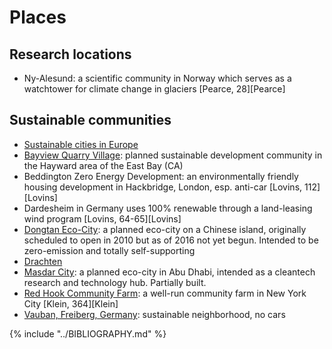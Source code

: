 # Places

## Research locations
* Ny-Alesund: a scientific community in Norway which serves as a watchtower for climate change in glaciers [Pearce, 28][Pearce]

## Sustainable communities
* [Sustainable cities in Europe](http://www.oekosiedlungen.de/_webs/int/engl/start.htm)
* [Bayview Quarry Village](http://www.bayviewvillage.us/about_us/index.html): planned sustainable development community in the Hayward area of the East Bay (CA)
* Beddington Zero Energy Development: an environmentally friendly housing development in Hackbridge, London, esp. anti-car [Lovins, 112][Lovins]
* Dardesheim in Germany uses 100% renewable through a land-leasing wind program [Lovins, 64-65][Lovins]
* [Dongtan Eco-City](https://en.wikipedia.org/wiki/Dongtan): a planned eco-city on a Chinese island, originally scheduled to open in 2010 but as of 2016 not yet begun. Intended to be zero-emission and totally self-supporting
* [Drachten]()
* [Masdar City](https://en.wikipedia.org/wiki/Masdar_City): a planned eco-city in Abu Dhabi, intended as a cleantech research and technology hub. Partially built.
* [Red Hook Community Farm](https://communitygarden.org/find-a-garden/gardens/red-hook-community-farm/): a well-run community farm in New York City [Klein, 364][Klein]
* [Vauban, Freiberg, Germany](https://en.wikipedia.org/wiki/Vauban,_Freiburg): sustainable neighborhood, no cars

{% include "../BIBLIOGRAPHY.md" %}
